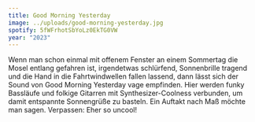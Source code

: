 ```yaml
---
title: Good Morning Yesterday
image: ../uploads/good-morning-yesterday.jpg
spotify: 5fWFrhotSbYoLz0EkTG0VW
year: "2023"
---
```

Wenn man schon einmal mit offenem Fenster an einem Sommertag die Mosel entlang gefahren ist, irgendetwas schlürfend, Sonnenbrille tragend und die Hand in die Fahrtwindwellen fallen lassend, dann lässt sich der Sound von Good Morning Yesterday vage empfinden. Hier werden funky Bassläufe und folkige Gitarren mit Synthesizer-Coolness verbunden, um damit entspannte Sonnengrüße zu basteln. Ein Auftakt nach Maß möchte man sagen. Verpassen: Eher so uncool!